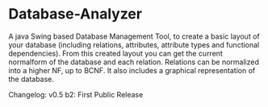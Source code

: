 Database-Analyzer
=================

A java Swing based Database Management Tool, to create a basic layout of your database (including relations, attributes, attribute types and functional dependencies). From this created layout you can get the current normalform of the database and each relation. Relations can be normalized into a higher NF, up to BCNF. It also includes a graphical representation of the database.

Changelog:
v0.5 b2:
  First Public Release